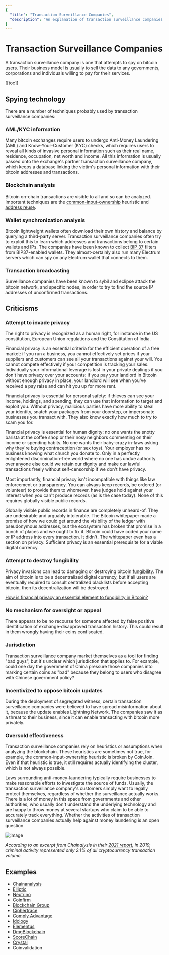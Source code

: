```yaml
---
{
  "title": "Transaction Surveillance Companies",
  "description": "An explanation of transaction surveillance companies and a list of the most known ones. This is the Wasabi documentation, an archive of knowledge about the open-source, non-custodial and privacy-focused Bitcoin wallet for desktop."
}
---
```


#  Transaction Surveillance Companies

A transaction surveillance company is one that attempts to spy on bitcoin users.
Their business model is usually to sell the data to any governments, corporations and individuals willing to pay for their services.

[[toc]]

## Spying technology

There are a number of techniques probably used by transaction surveillance companies:

### AML/KYC information
Many bitcoin exchanges require users to undergo Anti-Money Laundering (AML) and Know-Your-Customer (KYC) checks, which requires users to reveal all kinds of invasive personal information such as their real name, residence, occupation, net worth and income.
All this information is usually passed onto the exchange's partner transaction surveillance company, which keeps a database linking the victim's personal information with their bitcoin addresses and transactions.

### Blockchain analysis
Bitcoin on-chain transactions are visible to all and so can be analyzed.
Important techniques are the [common-input-ownership](/glossary/Glossary-PrivacyWasabi.md#common-input-ownership-heuristic) heuristic and [address reuse](/why-wasabi/AddressReuse.md).

### Wallet synchronization analysis
Bitcoin lightweight wallets often download their own history and balance by querying a third-party server.
Transaction surveillance companies often try to exploit this to learn which addresses and transactions belong to certain wallets and IPs.
The companies have been known to collect [BIP 37](https://github.com/bitcoin/bips/blob/master/bip-0037.mediawiki) filters from BIP37-enabled wallets.
They almost-certainly also run many Electrum servers which can spy on any Electrum wallet that connects to them.

### Transaction broadcasting
Surveillance companies have been known to sybil and eclipse attack the bitcoin network, and specific nodes, in order to try to find the source IP addresses of unconfirmed transactions.

## Criticisms

### Attempt to invade privacy

The right to privacy is recognized as a human right, for instance in the US constitution, European Union regulations and the Constitution of India.

Financial privacy is an essential criteria for the efficient operation of a free market: if you run a business, you cannot effectively set prices if your suppliers and customers can see all your transactions against your will.
You cannot compete effectively if your competition is tracking your sales.
Individually your informational leverage is lost in your private dealings if you don't have privacy over your accounts: if you pay your landlord in Bitcoin without enough privacy in place, your landlord will see when you've received a pay raise and can hit you up for more rent.

Financial privacy is essential for personal safety: if thieves can see your income, holdings, and spending, they can use that information to target and exploit you.
Without privacy, malicious parties have more ability to steal your identity, snatch your packages from your doorstep, or impersonate businesses you transact with.
They also know exactly how much to try to scam you for.

Financial privacy is essential for human dignity: no one wants the snotty barista at the coffee shop or their nosy neighbors commenting on their income or spending habits.
No one wants their baby-crazy in-laws asking why they're buying contraception (or sex toys).
Your employer has no business knowing what church you donate to.
Only in a perfectly enlightened discrimination-free world where no one has undue authority over anyone else could we retain our dignity and make our lawful transactions freely without self-censorship if we don't have privacy.

Most importantly, financial privacy isn't incompatible with things like law enforcement or transparency.
You can always keep records, be ordered (or volunteer) to provide them to whomever, have judges hold against your interest when you can't produce records (as is the case today).
None of this requires globally visible public records.

Globally visible public records in finance are completely unheard-of.
They are undesirable and arguably intolerable.
The Bitcoin whitepaper made a promise of how we could get around the visibility of the ledger with pseudonymous addresses, but the ecosystem has broken that promise in a bunch of places and we ought to fix it.
Bitcoin could have coded your name or IP address into every transaction.
It didn't.
The whitepaper even has a section on privacy.
Sufficient privacy is an essential prerequisite for a viable digital currency.

### Attempt to destroy fungibility

Privacy invasions can lead to damaging or destroying bitcoin [fungibility](/glossary/Glossary-GeneralBitcoin.md#fungibility).
The aim of bitcoin is to be a decentralized digital currency, but if all users are eventually required to consult centralized blacklists before accepting bitcoin, then its decentralization will be destroyed.

[How is financial privacy an essential element to fungibility in Bitcoin?](/FAQ/FAQ-GeneralBitcoinPrivacy.md#how-is-financial-privacy-an-essential-element-to-fungibility-in-bitcoin)

### No mechanism for oversight or appeal

There appears to be no recourse for someone affected by false positive identification of exchange-disapproved transaction history.
This could result in them wrongly having their coins confiscated.

### Jurisdiction

Transaction surveillance company market themselves as a tool for finding "bad guys", but it's unclear which jurisdiction that applies to.
For example, could one day the government of China pressure those companies into marking certain coins as "bad" because they belong to users who disagree with Chinese government policy?

### Incentivized to oppose bitcoin updates

During the deployment of segregated witness, certain transaction surveillance companies were believed to have spread misinformation about it, because the update enables Lightning Network. The companies saw it as a threat to their business, since it can enable transacting with bitcoin more privately.

### Oversold effectiveness

Transaction surveillance companies rely on heuristics or assumptions when analyzing the blockchain.
These heuristics are sometimes not true, for example, the common-input-ownership heuristic is broken by CoinJoin.
Even if that heuristic is true, it still requires actually identifying the cluster, which is not always possible.

Laws surrounding anti-money-laundering typically require businesses to make reasonable efforts to investigate the source of funds.
Usually, the transaction surveillance company's customers simply want to legally protect themselves, regardless of whether the surveillance actually works.
There is a lot of money in this space from governments and other authorities, who usually don't understand the underlying technology and are happy to throw money at several startups who claim to be able to accurately track everything.
Whether the activities of transaction surveillance companies actually help against money laundering is an open question.

![image](https://user-images.githubusercontent.com/51679301/114173811-6bc59680-9940-11eb-8ff9-d59b61475978.png)

_According to an excerpt from Chainalysis in their [2021 report](https://blog.chainalysis.com/reports/2021-crypto-crime-report-intro-ransomware-scams-darknet-markets), in 2019, criminal activity represented only 2.1% of all cryptocurrency transaction volume._

## Examples

- [Chainanalysis](https://www.chainalysis.com/)
- [Elliptic](https://www.elliptic.co/)
- [Neutrino](https://www.neutrino.nu/)
- [Coinfirm](https://www.coinfirm.io/)
- [Blockchain Group](https://blockchaingroup.io/)
- [Ciphertrace](https://ciphertrace.com/)
- [Comply Advantage](https://complyadvantage.com/aml-crypto-compliance/)
- [Idology](https://www.idology.com/solutions/compliance/)
- [Elementus](https://elementus.io/)
- [DmgBlockchain](https://dmgblockchain.com/)
- [ScoreChain](https://www.scorechain.com/)
- [Crystal](https://crystalblockchain.com/)
- Coinvalidation
